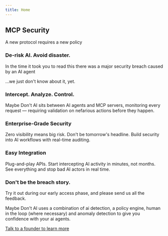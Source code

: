 ```yaml
---
title: Home
---
```


## MCP Security

A new protocol requires a new policy

### De-risk AI. Avoid disaster.

In the time it took you to read this there was a major security breach caused by an AI agent

...we just don't know about it, yet.

### Intercept. Analyze. Control.

Maybe Don't AI sits between AI agents and MCP servers, monitoring every request — requiring validation on nefarious actions before they happen.

### Enterprise-Grade Security

Zero visibility means big risk. Don't be tomorrow's headline. Build security into AI workflows with real-time auditing.

### Easy Integration

Plug-and-play APIs. Start intercepting AI activity in minutes, not months. See everything and stop bad AI actors in real time.

### Don't be the breach story.

Try it out during our early access phase, and please send us all the feedback.

Maybe Don't AI uses a combination of ai detection, a policy engine, human in the loop (where necessary) and anomaly detection to give you confidence with your ai agents.

[Talk to a founder to learn more](https://zcal.co/kendallm/30min)
